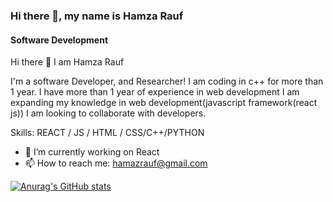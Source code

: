 ### Hi there 👋, my name is Hamza Rauf
#### Software Development 
Hi there 👋 I am Hamza Rauf

I'm a software Developer, and Researcher! I am coding in c++ for more than 1 year. I have more than 1 year of  experience in  web development I am expanding my knowledge in web development(javascript framework(react js)) I am looking to collaborate with developers.

Skills:  REACT / JS / HTML / CSS/C++/PYTHON 

- 🌱 I’m currently working on React 
- 📫 How to reach me: hamazrauf@gmail.com 



[![Anurag's GitHub stats](https://github-readme-stats.vercel.app/api?username=HafizHamzaRauf)](https://github.com/HafizHamzaRauf/github-readme-stats)
